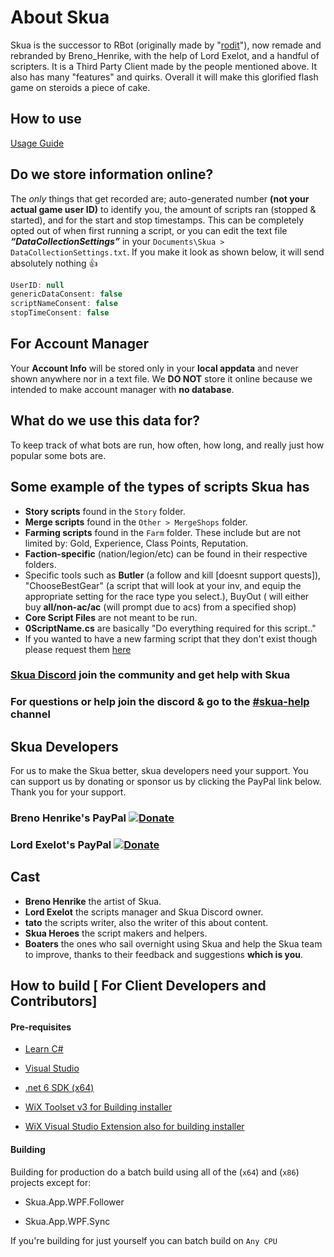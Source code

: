 # About Skua

Skua is the successor to RBot (originally made by "[rodit](https://github.com/rodit/RBot)"), now remade and rebranded by Breno_Henrike, with the help of Lord Exelot, and a handful of scripters. It is a Third Party Client made by the people mentioned above. It also has many "features" and quirks. Overall it will make this glorified flash game on steroids a piece of cake.

## How to use

[Usage Guide](./usage.md)

## Do we store information online?

The *only* things that get recorded are; auto-generated number **(not your actual game user ID)** to identify you, the amount of scripts ran (stopped & started), and for the start and stop timestamps. This can be completely opted out of when first running a script, or you can edit the text file ***“DataCollectionSettings”*** in your `Documents\Skua > DataCollectionSettings.txt`. If you make it look as shown below, it will send absolutely nothing 👍

```cs
UserID: null
genericDataConsent: false
scriptNameConsent: false
stopTimeConsent: false
```

## For Account Manager

Your **Account Info** will be stored only in your **local appdata** and never shown anywhere nor in a text file. We **DO NOT** store it online because we intended to make account manager with **no database**.

## What do we use this data for?

To keep track of what bots are run, how often, how long, and really just how popular some bots are.

## Some example of the types of scripts Skua has

- **Story scripts** found in the `Story` folder.
- **Merge scripts** found in the `Other > MergeShops` folder.
- **Farming scripts** found in the `Farm` folder. These include but are not limited by: Gold, Experience, Class Points, Reputation.
- **Faction-specific** (nation/legion/etc) can be found in their respective folders.
- Specific tools such as **Butler** (a follow and kill [doesnt support quests]), "ChooseBestGear" (a script that will look at your inv, and equip the appropriate setting for the race type you select.), BuyOut ( will either buy **all/non-ac/ac** (will prompt due to acs) from a specified shop)
- **Core Script Files** are not meant to be run.
- **0ScriptName.cs** are basically "Do everything required for this script.."
- If you wanted to have a new farming script that they don't exist though please request them [here](https://forms.gle/casF8pCNsP2qMGZS6)

### [Skua Discord](https://discord.gg/pearlharbor) join the community and get help with Skua

### For questions or help join the discord & go to the [#skua-help](https://discord.com/channels/1090693457586176013/1090741396970938399) channel



## Skua Developers

For us to make the Skua better, skua developers need your support. You can support us by donating or sponsor us by clicking the PayPal link below. Thank you for your support.

### Breno Henrike's PayPal [![Donate](https://img.shields.io/badge/Donate-PayPal-green.svg)](https://www.paypal.com/donate?hosted_button_id=QVQ4Q7XSH9VBY)

### Lord Exelot's PayPal [![Donate](https://img.shields.io/badge/Donate-PayPal-green.svg)](https://www.paypal.me/LordExelot)

## Cast

- **Breno Henrike** the artist of Skua.
- **Lord Exelot** the scripts manager and Skua Discord owner.
- **tato** the scripts writer, also the writer of this about content.
- **Skua Heroes** the script makers and helpers.
- **Boaters** the ones who sail overnight using Skua and help the Skua team to improve, thanks to their feedback and suggestions **which is you**.

## How to build [ For Client Developers and Contributors]

#### Pre-requisites

- [Learn C#](<https://www.codecademy.com/learn/learn-c-sharp>)

- [Visual Studio](<https://visualstudio.microsoft.com/vs/>)

- [.net 6 SDK (x64)](<https://dotnet.microsoft.com/en-us/download/dotnet/thank-you/sdk-6.0.420-windows-x64-installer>)

- [WiX Toolset v3 for Building installer](<https://github.com/wixtoolset/wix3/releases/download/wix3141rtm/wix314.exe>)

- [WiX Visual Studio Extension also for building installer](<https://wixtoolset.org/docs/wix3/>)

#### Building

Building for production do a batch build using all of the (`x64`) and (`x86`) projects except for:

- Skua.App.WPF.Follower

- Skua.App.WPF.Sync

If you're building for just yourself you can batch build on `Any CPU`

